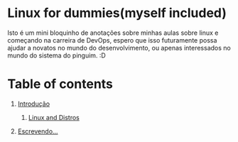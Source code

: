 # Linux for dummies(myself included)

Isto é um mini bloquinho de anotações sobre minhas aulas sobre linux e começando na carreira de DevOps, espero que isso futuramente possa ajudar a novatos no mundo do desenvolvimento, ou apenas interessados no mundo do sistema do pinguim. :D

# Table of contents

1. [Introdução]()
    1. [Linux and Distros](Introduction./Linux-Distros.md)

3. [Escrevendo...](#paragraph2)
